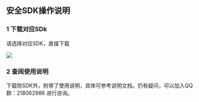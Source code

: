 ## 安全SDK操作说明
### 1 下载对应SDk

请选择对应SDK，直接下载

![](http://imgcache.tce.fsphere.cn/static/mccdn.qcloud.com/static/img/ad06a93314a82105c581dde2c31d9c58/image.png)


### 2 查阅使用说明
下载除SDK外，附带了使用说明，具体可参考说明文档。仍有疑问，可以加入QQ群：218062986 进行咨询。